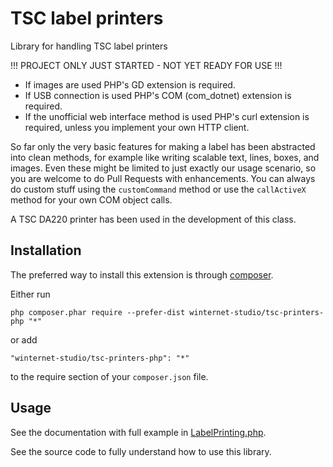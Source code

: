 TSC label printers
==================

Library for handling TSC label printers

!!! PROJECT ONLY JUST STARTED - NOT YET READY FOR USE !!!

- If images are used PHP's GD extension is required.
- If USB connection is used PHP's COM (com_dotnet) extension is required.
- If the unofficial web interface method is used PHP's curl extension is required, unless you implement your own HTTP client.

So far only the very basic features for making a label has been abstracted into clean methods, for example like writing scalable text, lines, boxes, and images.
Even these might be limited to just exactly our usage scenario, so you are welcome to do Pull Requests with enhancements.
You can always do custom stuff using the `customCommand` method or use the `callActiveX` method for your own COM object calls.

A TSC DA220 printer has been used in the development of this class.


Installation
------------

The preferred way to install this extension is through [composer](http://getcomposer.org/download/).

Either run

```
php composer.phar require --prefer-dist winternet-studio/tsc-printers-php "*"
```

or add

```
"winternet-studio/tsc-printers-php": "*"
```

to the require section of your `composer.json` file.


Usage
-----

See the documentation with full example in [LabelPrinting.php](./LabelPrinting.php).

See the source code to fully understand how to use this library.
